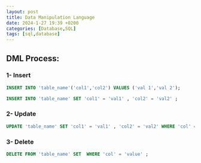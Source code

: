 ```yaml
---
layout: post
title: Data Manipulation Language
date: 2024-1-27 19:39 +0200
categories: [Database,SQL]
tags: [sql,database]
---
```

## DML Process:
### 1- Insert
```sql
INSERT INTO 'table_name'('col1','col2') VALUES ('val 1','val 2');
```
```sql
INSERT INTO 'table_name' SET 'col1' = 'val1' , 'col2' = 'val2' ;
```

### 2- Update
```sql
UPDATE 'table_name' SET 'col1' = 'val1' , 'col2' = 'val2' WHERE 'col' = 'value' ;
```

### 3-  Delete
```sql
DELETE FROM 'table_name' SET  WHERE 'col' = 'value' ;
```
